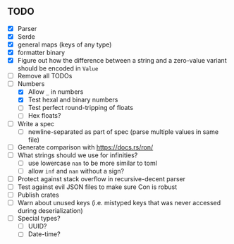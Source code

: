 
## TODO
* [x] Parser
* [x] Serde
* [x] general maps (keys of any type)
* [x] formatter binary
* [x] Figure out how the difference between a string and a zero-value variant should be encoded in `Value`
* [ ] Remove all TODOs
* [ ] Numbers
    * [x] Allow `_` in numbers
    * [x] Test hexal and binary numbers
    * [ ] Test perfect round-tripping of floats
    * [ ] Hex floats?
* [ ] Write a spec
    * [ ] newline-separated as part of spec (parse multiple values in same file)
* [ ] Generate comparison with https://docs.rs/ron/
* [ ] What strings should we use for infinities?
    * [ ] use lowercase `nan` to be more similar to toml
    * [ ] allow `inf` and `nan` without a sign?
* [ ] Protect against stack overflow in recursive-decent parser
* [ ] Test against evil JSON files to make sure Con is robust
* [ ] Publish crates
* [ ] Warn about unused keys (i.e. mistyped keys that was never accessed during deserialization)
* [ ] Special types?
    * [ ] UUID?
    * [ ] Date-time?
